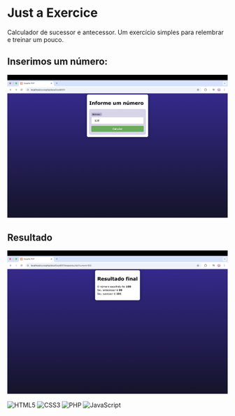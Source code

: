 
# Just a Exercice 

Calculador de sucessor e antecessor. Um exercício simples para relembrar e treinar um pouco. 

## Inserimos um número:

<p align="center">
    <img src="imagens/readme.png">
</p>

## Resultado

<p align="center">
    <img src="imagens/readme2.png">
</p>

![HTML5](https://img.shields.io/badge/html5-%23E34F26.svg?style=for-the-badge&logo=html5&logoColor=white)
![CSS3](https://img.shields.io/badge/css3-%231572B6.svg?style=for-the-badge&logo=css3&logoColor=white)
![PHP](https://img.shields.io/badge/php-%23777BB4.svg?style=for-the-badge&logo=php&logoColor=white)
![JavaScript](https://img.shields.io/badge/javascript-%23323330.svg?style=for-the-badge&logo=javascript&logoColor=%23F7DF1E)
